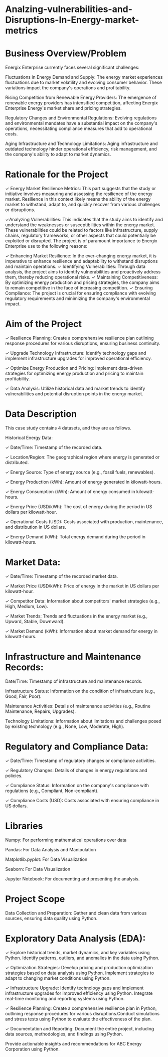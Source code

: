 # Analzing-vulnerabilities-and-Disruptions-In-Energy-market-metrics

# Business Overview/Problem
Energix Enterprise currently faces several significant challenges:

 

Fluctuations in Energy Demand and Supply: The energy market experiences fluctuations due to market volatility and evolving consumer behavior. These variations impact the company's operations and profitability.

Rising Competition from Renewable Energy Providers: The emergence of renewable energy providers has intensified competition, affecting Energix Enterprise  Energy's market share and pricing strategies.

Regulatory Changes and Environmental Regulations: Evolving regulations and environmental mandates have a substantial impact on the company's operations, necessitating compliance measures that add to operational costs.

Aging Infrastructure and Technology Limitations: Aging infrastructure and outdated technology hinder operational efficiency, risk management, and the company's ability to adapt to market dynamics.

# Rationale for the Project
✓ Energy Market Resilience Metrics: This part suggests that the study or initiative involves measuring and assessing the resilience of the energy market. Resilience in this context likely means the ability of the energy market to withstand, adapt to, and quickly recover from various challenges or disruptions.

✓Analyzing Vulnerabilities: This indicates that the study aims to identify and understand the weaknesses or susceptibilities within the energy market. These vulnerabilities could be related to factors like infrastructure, supply chains, regulatory frameworks, or other aspects that could potentially be exploited or disrupted.
The project is of paramount importance to Energix Enterprise use to the following reasons:

✓ Enhancing Market Resilience: In the ever-changing energy market, it is imperative to enhance resilience and adaptability to withstand disruptions and maintain operations.
✓ Identifying Vulnerabilities: Through data analysis, the project aims to identify vulnerabilities and proactively address them, thereby reducing operational risks.
✓ Maintaining Competitiveness: By optimizing energy production and pricing strategies, the company aims to remain competitive in the face of increasing competition.
✓ Ensuring Compliance: The project is crucial for ensuring compliance with evolving regulatory requirements and minimizing the company's environmental impact.

# Aim of the Project
✓ Resilience Planning: Create a comprehensive resilience plan outlining response procedures for various disruptions, ensuring business continuity.

✓ Upgrade Technology Infrastructure: Identify technology gaps and implement infrastructure upgrades for improved operational efficiency.

✓ Optimize Energy Production and Pricing: Implement data-driven strategies for optimizing energy production and pricing to maintain profitability.

✓ Data Analysis: Utilize historical data and market trends to identify vulnerabilities and potential disruption points in the energy market.

# Data Description
This case study contains 4 datasets, and they are as follows.

 Historical Energy Data: 

✓ Date/Time: Timestamp of the recorded data.

✓ Location/Region: The geographical region where energy is generated or distributed.

✓ Energy Source: Type of energy source (e.g., fossil fuels, renewables).

✓ Energy Production (kWh): Amount of energy generated in kilowatt-hours.

✓ Energy Consumption (kWh): Amount of energy consumed in kilowatt-hours.

✓ Energy Price (USD/kWh): The cost of energy during the period in US dollars per kilowatt-hour.

✓ Operational Costs (USD): Costs associated with production, maintenance, and distribution in US dollars.

✓ Energy Demand (kWh): Total energy demand during the period in kilowatt-hours.


 

# Market Data:

✓ Date/Time: Timestamp of the recorded market data.

✓ Market Price (USD/kWh): Price of energy in the market in US dollars per kilowatt-hour.

✓ Competitor Data: Information about competitors' market strategies (e.g., High, Medium, Low).

✓ Market Trends: Trends and fluctuations in the energy market (e.g., Upward, Stable, Downward).

✓ Market Demand (kWh): Information about market demand for energy in kilowatt-hours.


 

# Infrastructure and Maintenance Records:

Date/Time: Timestamp of infrastructure and maintenance records.

Infrastructure Status: Information on the condition of infrastructure (e.g., Good, Fair, Poor).

Maintenance Activities: Details of maintenance activities (e.g., Routine Maintenance, Repairs, Upgrades).

Technology Limitations: Information about limitations and challenges posed by existing technology (e.g., None, Low, Moderate, High).


 

# Regulatory and Compliance Data:

✓ Date/Time: Timestamp of regulatory changes or compliance activities.

✓ Regulatory Changes: Details of changes in energy regulations and policies.

✓ Compliance Status: Information on the company's compliance with regulations (e.g., Compliant, Non-compliant).

✓ Compliance Costs (USD): Costs associated with ensuring compliance in US dollars.

 

# Libraries

Numpy: For performing mathematical operations over data

Pandas: For Data Analysis and Manipulation

Matplotlib.pyplot: For Data Visualization

Seaborn: For Data Visualization

Jupyter Notebook: For documenting and presenting the analysis.

# Project Scope
Data Collection and Preparation: Gather and clean data from various sources, ensuring data quality using Python.


# Exploratory Data Analysis (EDA): 
✓ Explore historical trends, market dynamics, and key variables using Python. Identify patterns, outliers, and anomalies in the data using Python.

✓ Optimization Strategies: Develop pricing and production optimization strategies based on data analysis using Python. Implement strategies to adapt to changing market conditions using Python.

✓ Infrastructure Upgrade: Identify technology gaps and implement infrastructure upgrades for improved efficiency using Python. Integrate real-time monitoring and reporting systems using Python.

✓ Resilience Planning: Create a comprehensive resilience plan in Python, outlining response procedures for various disruptions.Conduct simulations and stress tests using Python to evaluate the effectiveness of the plan.

✓ Documentation and Reporting: Document the entire project, including data sources, methodologies, and findings using Python.

Provide actionable insights and recommendations for ABC Energy Corporation using Python.
